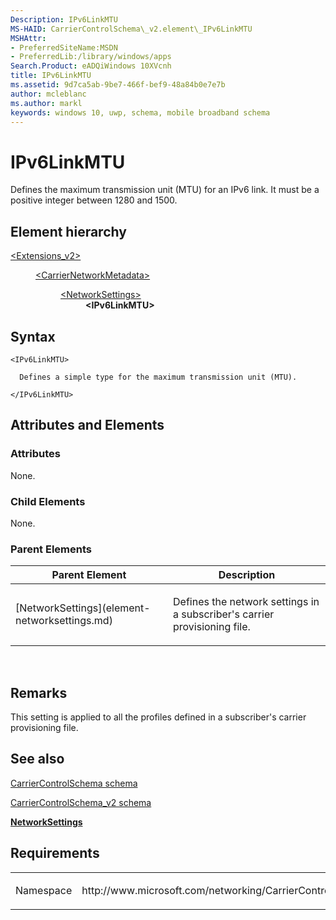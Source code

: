 ```yaml
---
Description: IPv6LinkMTU
MS-HAID: CarrierControlSchema\_v2.element\_IPv6LinkMTU
MSHAttr:
- PreferredSiteName:MSDN
- PreferredLib:/library/windows/apps
Search.Product: eADQiWindows 10XVcnh
title: IPv6LinkMTU
ms.assetid: 9d7ca5ab-9be7-466f-bef9-48a84b0e7e7b
author: mcleblanc
ms.author: markl
keywords: windows 10, uwp, schema, mobile broadband schema
---
```


# IPv6LinkMTU


Defines the maximum transmission unit (MTU) for an IPv6 link. It must be a positive integer between 1280 and 1500.

## Element hierarchy

<dl>
<dt><a href="element-extensions-v2.md">&lt;Extensions_v2&gt;</a></dt>
<dd>
<dl>
<dt><a href="element-carriernetworkmetadata.md">&lt;CarrierNetworkMetadata&gt;</a></dt>
<dd>
<dl>
<dt><a href="element-networksettings.md">&lt;NetworkSettings&gt;</a></dt>
<dd><b>&lt;IPv6LinkMTU&gt;</b></dd>
</dl>
</dd>
</dl>
</dd>
</dl>

## Syntax

``` syntax
<IPv6LinkMTU>

  Defines a simple type for the maximum transmission unit (MTU).

</IPv6LinkMTU>
```

## Attributes and Elements


### Attributes

None.

### Child Elements

None.

### Parent Elements

<table>
<colgroup>
<col width="50%" />
<col width="50%" />
</colgroup>
<thead>
<tr class="header">
<th>Parent Element</th>
<th>Description</th>
</tr>
</thead>
<tbody>
<tr class="odd">
<td>[NetworkSettings](element-networksettings.md)</td>
<td><p>Defines the network settings in a subscriber's carrier provisioning file.</p></td>
</tr>
</tbody>
</table>

 

## Remarks

This setting is applied to all the profiles defined in a subscriber's carrier provisioning file.

## See also


[CarrierControlSchema schema](https://msdn.microsoft.com/library/windows/apps/hh868312)

[CarrierControlSchema\_v2 schema](schema-root.md)

[**NetworkSettings**](element-networksettings.md)

## Requirements

<table>
<colgroup>
<col width="50%" />
<col width="50%" />
</colgroup>
<tbody>
<tr class="odd">
<td><p>Namespace</p></td>
<td><p>http://www.microsoft.com/networking/CarrierControl/v2</p></td>
</tr>
</tbody>
</table>

 

 



